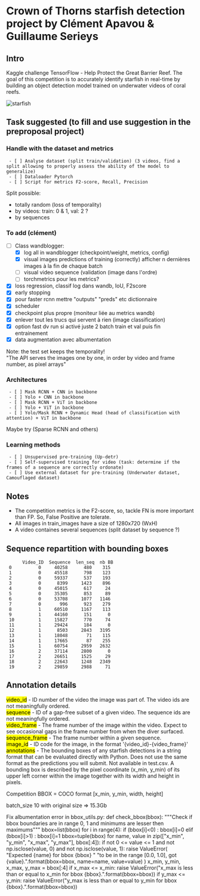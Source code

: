 # Crown of Thorns starfish detection project by Clément Apavou & Guillaume Serieys

## Intro
Kaggle challenge TensorFlow - Help Protect the Great Barrier Reef. 
The goal of this competition is to accurately identify starfish in real-time by building an object detection model trained on underwater videos of coral reefs.

![starfish](images/imageRD.png)

## Task suggested (to fill and use suggestion in the preproposal project)
### Handle with the dataset and metrics
     - [ ] Analyse dataset (split train/validation) (3 videos, find a split allowing to properly assess the ability of the model to generalize) 
     - [ ] Dataloader Pytorch
     - [ ] Script for metrics F2-score, Recall, Precision
Split possible: 
-    totally random (loss of temporality)
-    by videos: train: 0 & 1, val: 2 ?
-    by sequences
### To add (clément)
- [ ] Class wandblogger:
     - [X] log all in wandblogger (checkpoint/weight, metrics, config)
     - [X] visual images predictions of training (correctly) afficher n dernières images à la fin de chaque batch
     - [ ] visual video sequence (validation (image dans l'ordre)
     - [ ] torchmetrics pour les metrics?
- [X] loss regression, classif log dans wandb, IoU, F2score
- [X] early stopping
- [X] pour faster rcnn mettre "outputs" "preds" etc dictionnaire
- [x] scheduler
- [X] checkpoint plus propre (moniteur liée au metrics wandb)
- [X] enlever tout les trucs qui servent à rien (image classification)
- [X] option fast dv run si activé juste 2 batch train et val puis fin entrainement
- [x] data augmentation avec albumentation

Note: the test set keeps the temporality!\
"The API serves the images one by one, in order by video and frame number, as pixel arrays"
### Architectures 
     - [ ] Mask RCNN + CNN in backbone 
     - [ ] Yolo + CNN in backbone 
     - [ ] Mask RCNN + ViT in backbone 
     - [ ] Yolo + ViT in backbone
     - [ ] Yolo/Mask RCNN + Dynamic Head (head of classification with attention) + ViT in backbone
Maybe try (Sparse RCNN and others)
### Learning methods 
     - [ ] Unsupervised pre-training (Up-detr)
     - [ ] Self-supervised training for video (task: determine if the frames of a sequence are correctly ordonate)
     - [ ] Use external dataset for pre-training (Underwater dataset, Camouflaged dataset)

## Notes
- The competition metrics is the F2-score, so, tackle FN is more important than FP. So, False Positive are tolerate.
- All images in train_images have a size of 1280x720 (WxH)
- A video containes several sequences (split dataset by sequence ?) 

## Sequence repartition with bounding boxes
          Video_ID  Sequence  len_seq  nb BB
     0          0     40258      480    315
     1          0     45518      798    123
     2          0     59337      537    193
     3          0      8399     1423    896
     4          0     45015      617     24
     5          0     35305      853     89
     6          0     53708     1077   1146
     7          0       996      923    279
     8          1     60510     1167    113
     9          1     44160      151      0
     10         1     15827      770     74
     11         1     29424      184      0
     12         1      8503     2843   3195
     13         1     18048       71    115
     14         1     17665       87    255
     15         1     60754     2959   2632
     16         2     37114     2800      0
     17         2     26651     1525     29
     18         2     22643     1248   2349
     19         2     29859     2988     71

## Annotation details
<mark>video_id</mark> - ID number of the video the image was part of. The video ids are not meaningfully ordered.\
<mark>sequence</mark> - ID of a gap-free subset of a given video. The sequence ids are not meaningfully ordered.\
<mark>video_frame</mark> - The frame number of the image within the video. Expect to see occasional gaps in the frame number from when the diver surfaced.\
<mark>sequence_frame</mark> - The frame number within a given sequence.\
<mark>image_id</mark> - ID code for the image, in the format '{video_id}-{video_frame}'\
<mark>annotations</mark> - The bounding boxes of any starfish detections in a string format that can be evaluated directly with Python. Does not use the same format as the predictions you will submit. Not available in test.csv. A bounding box is described by the pixel coordinate (x_min, y_min) of its upper left corner within the image together with its width and height in pixels.

Competition BBOX = COCO format [x_min, y_min, width, height]

batch_size 10 with original size => 15.3Gb

Fix albumentation error in bbox_utils.py:
def check_bbox(bbox):
    """Check if bbox boundaries are in range 0, 1 and minimums are lesser then maximums"""
    bbox=list(bbox)
    for i in range(4):
        if (bbox[i]<0) :
            bbox[i]=0
        elif (bbox[i]>1) :
            bbox[i]=1
    bbox=tuple(bbox)
    for name, value in zip(["x_min", "y_min", "x_max", "y_max"], bbox[:4]):
        if not 0 <= value <= 1 and not np.isclose(value, 0) and not np.isclose(value, 1):
            raise ValueError(
                "Expected {name} for bbox {bbox} "
                "to be in the range [0.0, 1.0], got {value}.".format(bbox=bbox, name=name, value=value)
            )
    x_min, y_min, x_max, y_max = bbox[:4]
    if x_max <= x_min:
        raise ValueError("x_max is less than or equal to x_min for bbox {bbox}.".format(bbox=bbox))
    if y_max <= y_min:
        raise ValueError("y_max is less than or equal to y_min for bbox {bbox}.".format(bbox=bbox))
